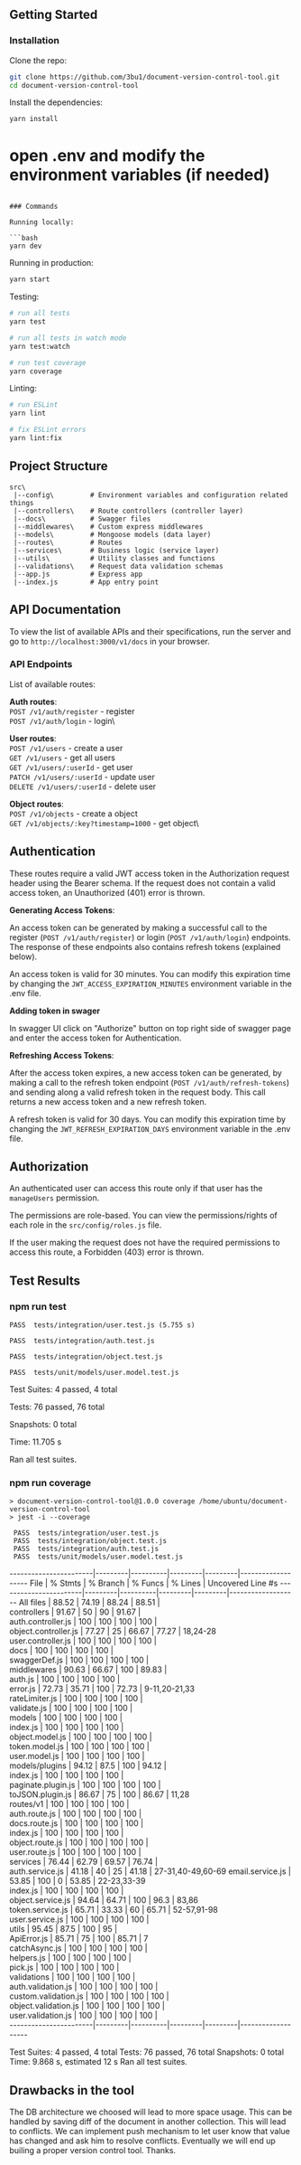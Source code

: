 ## Getting Started

### Installation

Clone the repo:

```bash
git clone https://github.com/3bu1/document-version-control-tool.git
cd document-version-control-tool
```

Install the dependencies:

```bash
yarn install
```

# open .env and modify the environment variables (if needed)
```

### Commands

Running locally:

```bash
yarn dev
```

Running in production:

```bash
yarn start
```

Testing:

```bash
# run all tests
yarn test

# run all tests in watch mode
yarn test:watch

# run test coverage
yarn coverage
```

Linting:

```bash
# run ESLint
yarn lint

# fix ESLint errors
yarn lint:fix

```

## Project Structure

```
src\
 |--config\         # Environment variables and configuration related things
 |--controllers\    # Route controllers (controller layer)
 |--docs\           # Swagger files
 |--middlewares\    # Custom express middlewares
 |--models\         # Mongoose models (data layer)
 |--routes\         # Routes
 |--services\       # Business logic (service layer)
 |--utils\          # Utility classes and functions
 |--validations\    # Request data validation schemas
 |--app.js          # Express app
 |--index.js        # App entry point
```

## API Documentation

To view the list of available APIs and their specifications, run the server and go to `http://localhost:3000/v1/docs` in your browser.

### API Endpoints

List of available routes:

**Auth routes**:\
`POST /v1/auth/register` - register\
`POST /v1/auth/login` - login\

**User routes**:\
`POST /v1/users` - create a user\
`GET /v1/users` - get all users\
`GET /v1/users/:userId` - get user\
`PATCH /v1/users/:userId` - update user\
`DELETE /v1/users/:userId` - delete user

**Object routes**:\
`POST /v1/objects` - create a object\
`GET /v1/objects/:key?timestamp=1000` - get object\


## Authentication

These routes require a valid JWT access token in the Authorization request header using the Bearer schema. If the request does not contain a valid access token, an Unauthorized (401) error is thrown.

**Generating Access Tokens**:

An access token can be generated by making a successful call to the register (`POST /v1/auth/register`) or login (`POST /v1/auth/login`) endpoints. The response of these endpoints also contains refresh tokens (explained below).

An access token is valid for 30 minutes. You can modify this expiration time by changing the `JWT_ACCESS_EXPIRATION_MINUTES` environment variable in the .env file.

**Adding token in swager**

In swagger UI click on "Authorize" button on top right side of swagger page and enter the access token for Authentication. 

**Refreshing Access Tokens**:

After the access token expires, a new access token can be generated, by making a call to the refresh token endpoint (`POST /v1/auth/refresh-tokens`) and sending along a valid refresh token in the request body. This call returns a new access token and a new refresh token.

A refresh token is valid for 30 days. You can modify this expiration time by changing the `JWT_REFRESH_EXPIRATION_DAYS` environment variable in the .env file.

## Authorization

An authenticated user can access this route only if that user has the `manageUsers` permission.

The permissions are role-based. You can view the permissions/rights of each role in the `src/config/roles.js` file.

If the user making the request does not have the required permissions to access this route, a Forbidden (403) error is thrown.

## Test Results

### npm run test

 ```
 PASS  tests/integration/user.test.js (5.755 s)
 
 PASS  tests/integration/auth.test.js
 
 PASS  tests/integration/object.test.js
 
 PASS  tests/unit/models/user.model.test.js
```

Test Suites: 4 passed, 4 total

Tests:       76 passed, 76 total

Snapshots:   0 total

Time:        11.705 s

Ran all test suites.

### npm run coverage

```
> document-version-control-tool@1.0.0 coverage /home/ubuntu/document-version-control-tool
> jest -i --coverage

 PASS  tests/integration/user.test.js
 PASS  tests/integration/object.test.js
 PASS  tests/integration/auth.test.js
 PASS  tests/unit/models/user.model.test.js
 ```
-----------------------|---------|----------|---------|---------|-------------------
File                   | % Stmts | % Branch | % Funcs | % Lines | Uncovered Line #s 
-----------------------|---------|----------|---------|---------|-------------------
All files              |   88.52 |    74.19 |   88.24 |   88.51 |                   
 controllers           |   91.67 |       50 |      90 |   91.67 |                   
  auth.controller.js   |     100 |      100 |     100 |     100 |                   
  object.controller.js |   77.27 |       25 |   66.67 |   77.27 | 18,24-28          
  user.controller.js   |     100 |      100 |     100 |     100 |                   
 docs                  |     100 |      100 |     100 |     100 |                   
  swaggerDef.js        |     100 |      100 |     100 |     100 |                   
 middlewares           |   90.63 |    66.67 |     100 |   89.83 |                   
  auth.js              |     100 |      100 |     100 |     100 |                   
  error.js             |   72.73 |    35.71 |     100 |   72.73 | 9-11,20-21,33     
  rateLimiter.js       |     100 |      100 |     100 |     100 |                   
  validate.js          |     100 |      100 |     100 |     100 |                   
 models                |     100 |      100 |     100 |     100 |                   
  index.js             |     100 |      100 |     100 |     100 |                   
  object.model.js      |     100 |      100 |     100 |     100 |                   
  token.model.js       |     100 |      100 |     100 |     100 |                   
  user.model.js        |     100 |      100 |     100 |     100 |                   
 models/plugins        |   94.12 |     87.5 |     100 |   94.12 |                   
  index.js             |     100 |      100 |     100 |     100 |                   
  paginate.plugin.js   |     100 |      100 |     100 |     100 |                   
  toJSON.plugin.js     |   86.67 |       75 |     100 |   86.67 | 11,28             
 routes/v1             |     100 |      100 |     100 |     100 |                   
  auth.route.js        |     100 |      100 |     100 |     100 |                   
  docs.route.js        |     100 |      100 |     100 |     100 |                   
  index.js             |     100 |      100 |     100 |     100 |                   
  object.route.js      |     100 |      100 |     100 |     100 |                   
  user.route.js        |     100 |      100 |     100 |     100 |                   
 services              |   76.44 |    62.79 |   69.57 |   76.74 |                   
  auth.service.js      |   41.18 |       40 |      25 |   41.18 | 27-31,40-49,60-69 
  email.service.js     |   53.85 |      100 |       0 |   53.85 | 22-23,33-39       
  index.js             |     100 |      100 |     100 |     100 |                   
  object.service.js    |   94.64 |    64.71 |     100 |    96.3 | 83,86             
  token.service.js     |   65.71 |    33.33 |      60 |   65.71 | 52-57,91-98       
  user.service.js      |     100 |      100 |     100 |     100 |                   
 utils                 |   95.45 |     87.5 |     100 |      95 |                   
  ApiError.js          |   85.71 |       75 |     100 |   85.71 | 7                 
  catchAsync.js        |     100 |      100 |     100 |     100 |                   
  helpers.js           |     100 |      100 |     100 |     100 |                   
  pick.js              |     100 |      100 |     100 |     100 |                   
 validations           |     100 |      100 |     100 |     100 |                   
  auth.validation.js   |     100 |      100 |     100 |     100 |                   
  custom.validation.js |     100 |      100 |     100 |     100 |                   
  object.validation.js |     100 |      100 |     100 |     100 |                   
  user.validation.js   |     100 |      100 |     100 |     100 |                   
-----------------------|---------|----------|---------|---------|-------------------

Test Suites: 4 passed, 4 total
Tests:       76 passed, 76 total
Snapshots:   0 total
Time:        9.868 s, estimated 12 s
Ran all test suites.


## Drawbacks in the tool

The DB architecture we choosed will lead to more space usage. This can be handled by saving diff of the document in another collection. 
This will lead to conflicts. We can implement push mechanism to let user know that value has changed and ask him to resolve conflicts. Eventually we will end up builing a proper version control tool. Thanks.

